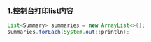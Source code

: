 ### 1.控制台打印list内容

```java
List<Summary> summaries = new ArrayList<>();
summaries.forEach(System.out::println);
```

